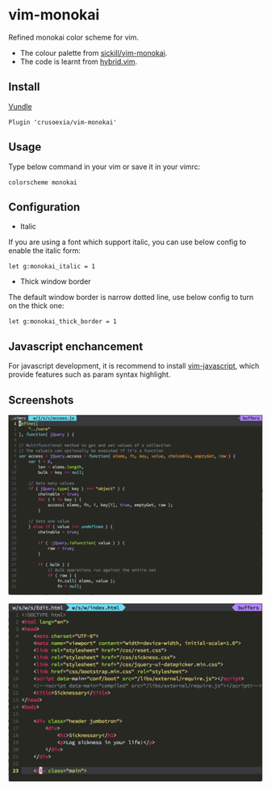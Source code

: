 vim-monokai
===========

Refined monokai color scheme for vim. 

* The colour palette from [sickill/vim-monokai](https://github.com/sickill/vim-monokai). 
* The code is learnt from [hybrid.vim](https://github.com/w0ng/vim-hybrid).

Install
-----------

[Vundle](https://github.com/gmarik/Vundle.vim)

    Plugin 'crusoexia/vim-monokai'

Usage
-----------

Type below command in your vim or save it in your vimrc:

    colorscheme monokai

Configuration
-------------

* Italic
    
If you are using a font which support italic, you can use below config to enable the italic form:

    let g:monokai_italic = 1

* Thick window border

The default window border is narrow dotted line, use below config to turn on the thick one:

    let g:monokai_thick_border = 1

Javascript enchancement
-----------------------

For javascript development, it is recommend to install [vim-javascript](https://github.com/pangloss/vim-javascript), which provide features such as param syntax highlight.

Screenshots
-----------

![javascript](screenshots/javascript.png)

![html](screenshots/html.png)
